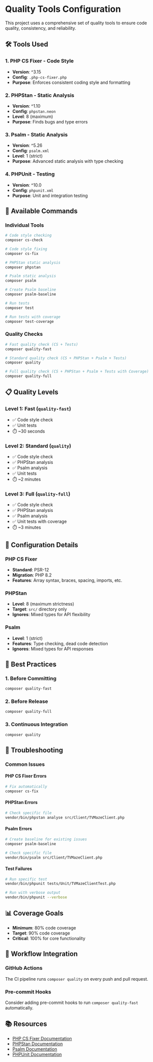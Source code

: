# Quality Tools Configuration

This project uses a comprehensive set of quality tools to ensure code quality, consistency, and reliability.

## 🛠️ Tools Used

### 1. **PHP CS Fixer** - Code Style
- **Version**: ^3.15
- **Config**: `.php-cs-fixer.php`
- **Purpose**: Enforces consistent coding style and formatting

### 2. **PHPStan** - Static Analysis
- **Version**: ^1.10
- **Config**: `phpstan.neon`
- **Level**: 8 (maximum)
- **Purpose**: Finds bugs and type errors

### 3. **Psalm** - Static Analysis
- **Version**: ^5.26
- **Config**: `psalm.xml`
- **Level**: 1 (strict)
- **Purpose**: Advanced static analysis with type checking

### 4. **PHPUnit** - Testing
- **Version**: ^10.0
- **Config**: `phpunit.xml`
- **Purpose**: Unit and integration testing

## 🚀 Available Commands

### Individual Tools
```bash
# Code style checking
composer cs-check

# Code style fixing
composer cs-fix

# PHPStan static analysis
composer phpstan

# Psalm static analysis
composer psalm

# Create Psalm baseline
composer psalm-baseline

# Run tests
composer test

# Run tests with coverage
composer test-coverage
```

### Quality Checks
```bash
# Fast quality check (CS + Tests)
composer quality-fast

# Standard quality check (CS + PHPStan + Psalm + Tests)
composer quality

# Full quality check (CS + PHPStan + Psalm + Tests with Coverage)
composer quality-full
```

## 📋 Quality Levels

### **Level 1: Fast** (`quality-fast`)
- ✅ Code style check
- ✅ Unit tests
- ⏱️ ~30 seconds

### **Level 2: Standard** (`quality`)
- ✅ Code style check
- ✅ PHPStan analysis
- ✅ Psalm analysis
- ✅ Unit tests
- ⏱️ ~2 minutes

### **Level 3: Full** (`quality-full`)
- ✅ Code style check
- ✅ PHPStan analysis
- ✅ Psalm analysis
- ✅ Unit tests with coverage
- ⏱️ ~3 minutes

## 🔧 Configuration Details

### PHP CS Fixer
- **Standard**: PSR-12
- **Migration**: PHP 8.2
- **Features**: Array syntax, braces, spacing, imports, etc.

### PHPStan
- **Level**: 8 (maximum strictness)
- **Target**: `src/` directory only
- **Ignores**: Mixed types for API flexibility

### Psalm
- **Level**: 1 (strict)
- **Features**: Type checking, dead code detection
- **Ignores**: Mixed types for API responses

## 🎯 Best Practices

### 1. **Before Committing**
```bash
composer quality-fast
```

### 2. **Before Release**
```bash
composer quality-full
```

### 3. **Continuous Integration**
```bash
composer quality
```

## 🚨 Troubleshooting

### Common Issues

#### PHP CS Fixer Errors
```bash
# Fix automatically
composer cs-fix
```

#### PHPStan Errors
```bash
# Check specific file
vendor/bin/phpstan analyse src/Client/TVMazeClient.php
```

#### Psalm Errors
```bash
# Create baseline for existing issues
composer psalm-baseline

# Check specific file
vendor/bin/psalm src/Client/TVMazeClient.php
```

#### Test Failures
```bash
# Run specific test
vendor/bin/phpunit tests/Unit/TVMazeClientTest.php

# Run with verbose output
vendor/bin/phpunit --verbose
```

## 📊 Coverage Goals

- **Minimum**: 80% code coverage
- **Target**: 90% code coverage
- **Critical**: 100% for core functionality

## 🔄 Workflow Integration

### GitHub Actions
The CI pipeline runs `composer quality` on every push and pull request.

### Pre-commit Hooks
Consider adding pre-commit hooks to run `composer quality-fast` automatically.

## 📚 Resources

- [PHP CS Fixer Documentation](https://cs.symfony.com/)
- [PHPStan Documentation](https://phpstan.org/)
- [Psalm Documentation](https://psalm.dev/)
- [PHPUnit Documentation](https://phpunit.de/)

